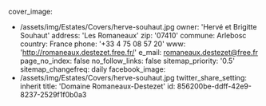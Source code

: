 cover_image:
  - /assets/img/Estates/Covers/herve-souhaut.jpg
owner: 'Hervé et Brigitte Souhaut'
address: 'Les Romaneaux'
zip: '07410'
commune: Arlebosc
country: France
phone: '+33 4 75 08 57 20'
www: 'http://romaneaux.destezet.free.fr/'
e_mail: romaneaux.destezet@free.fr
page_no_index: false
no_follow_links: false
sitemap_priority: '0.5'
sitemap_changefreq: daily
facebook_image:
  - /assets/img/Estates/Covers/herve-souhaut.jpg
twitter_share_setting: inherit
title: 'Domaine Romaneaux-Destezet'
id: 856200be-ddff-42e9-8237-2529f1f0b0a3
